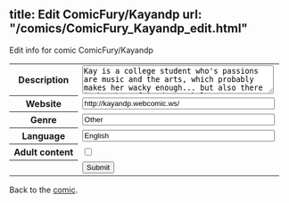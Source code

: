 title: Edit ComicFury/Kayandp
url: "/comics/ComicFury_Kayandp_edit.html"
---
Edit info for comic ComicFury/Kayandp

<form name="comic" action="http://gaepostmail.appspot.com/comic/" method="post">
<table class="comicinfo">
<tr>
<th>Description</th><td><textarea name="description" cols="40" rows="3">Kay is a college student who's passions are music and the arts, which probably makes her wacky enough... but also there is her best friend - a skeleton no one else can see, named P.</textarea></td>
</tr>
<tr>
<th>Website</th><td><input type="text" name="url" value="http://kayandp.webcomic.ws/" size="40"/></td>
</tr>
<tr>
<th>Genre</th><td><input type="text" name="genre" value="Other" size="40"/></td>
</tr>
<tr>
<th>Language</th><td><input type="text" name="language" value="English" size="40"/></td>
</tr>
<tr>
<th>Adult content</th><td><input type="checkbox" name="adult" value="adult" /></td>
</tr>
<tr>
<th></th><td>
<input type="hidden" name="comic" value="ComicFury_Kayandp" />
<input type="submit" name="submit" value="Submit" />
</td>
</tr>
</table>
</form>

Back to the [comic](ComicFury_Kayandp.html).
